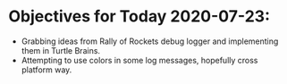 # Objectives for Today 2020-07-23:

- Grabbing ideas from Rally of Rockets debug logger and implementing them in Turtle Brains.
- Attempting to use colors in some log messages, hopefully cross platform way.
